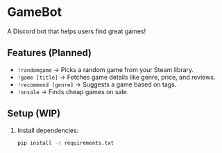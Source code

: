 # GameBot

A Discord bot that helps users find great games!

## Features (Planned)
-  `!randomgame` → Picks a random game from your Steam library.
-  `!game [title]` → Fetches game details like genre, price, and reviews.
-  `!recommend [genre]` → Suggests a game based on tags.
-  `!onsale` → Finds cheap games on sale.

## Setup (WIP)
1. Install dependencies:
   ```bash
   pip install -r requirements.txt
